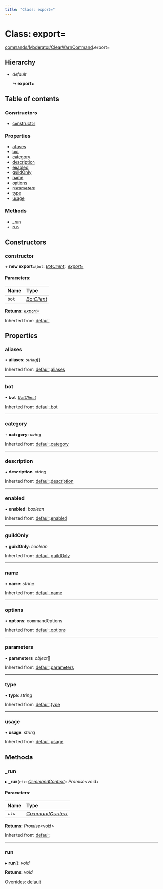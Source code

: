 ```yaml
---
title: "Class: export="
---
```


# Class: export=

[commands/Moderator/ClearWarnCommand](../modules/commands_moderator_clearwarncommand.md).export=

## Hierarchy

* [*default*](handlers_command.default.md)

  ↳ **export=**

## Table of contents

### Constructors

- [constructor](commands_moderator_clearwarncommand.export_.md#constructor)

### Properties

- [aliases](commands_moderator_clearwarncommand.export_.md#aliases)
- [bot](commands_moderator_clearwarncommand.export_.md#bot)
- [category](commands_moderator_clearwarncommand.export_.md#category)
- [description](commands_moderator_clearwarncommand.export_.md#description)
- [enabled](commands_moderator_clearwarncommand.export_.md#enabled)
- [guildOnly](commands_moderator_clearwarncommand.export_.md#guildonly)
- [name](commands_moderator_clearwarncommand.export_.md#name)
- [options](commands_moderator_clearwarncommand.export_.md#options)
- [parameters](commands_moderator_clearwarncommand.export_.md#parameters)
- [type](commands_moderator_clearwarncommand.export_.md#type)
- [usage](commands_moderator_clearwarncommand.export_.md#usage)

### Methods

- [\_run](commands_moderator_clearwarncommand.export_.md#_run)
- [run](commands_moderator_clearwarncommand.export_.md#run)

## Constructors

### constructor

\+ **new export=**(`bot`: [*BotClient*](client_botclient.botclient.md)): [*export=*](commands_moderator_clearwarncommand.export_.md)

#### Parameters:

Name | Type |
:------ | :------ |
`bot` | [*BotClient*](client_botclient.botclient.md) |

**Returns:** [*export=*](commands_moderator_clearwarncommand.export_.md)

Inherited from: [default](handlers_command.default.md)

## Properties

### aliases

• **aliases**: *string*[]

Inherited from: [default](handlers_command.default.md).[aliases](handlers_command.default.md#aliases)

___

### bot

• **bot**: [*BotClient*](client_botclient.botclient.md)

Inherited from: [default](handlers_command.default.md).[bot](handlers_command.default.md#bot)

___

### category

• **category**: *string*

Inherited from: [default](handlers_command.default.md).[category](handlers_command.default.md#category)

___

### description

• **description**: *string*

Inherited from: [default](handlers_command.default.md).[description](handlers_command.default.md#description)

___

### enabled

• **enabled**: *boolean*

Inherited from: [default](handlers_command.default.md).[enabled](handlers_command.default.md#enabled)

___

### guildOnly

• **guildOnly**: *boolean*

Inherited from: [default](handlers_command.default.md).[guildOnly](handlers_command.default.md#guildonly)

___

### name

• **name**: *string*

Inherited from: [default](handlers_command.default.md).[name](handlers_command.default.md#name)

___

### options

• **options**: commandOptions

Inherited from: [default](handlers_command.default.md).[options](handlers_command.default.md#options)

___

### parameters

• **parameters**: *object*[]

Inherited from: [default](handlers_command.default.md).[parameters](handlers_command.default.md#parameters)

___

### type

• **type**: *string*

Inherited from: [default](handlers_command.default.md).[type](handlers_command.default.md#type)

___

### usage

• **usage**: *string*

Inherited from: [default](handlers_command.default.md).[usage](handlers_command.default.md#usage)

## Methods

### \_run

▸ **_run**(`ctx`: [*CommandContext*](command_commandcontext.commandcontext.md)): *Promise*<void\>

#### Parameters:

Name | Type |
:------ | :------ |
`ctx` | [*CommandContext*](command_commandcontext.commandcontext.md) |

**Returns:** *Promise*<void\>

Inherited from: [default](handlers_command.default.md)

___

### run

▸ **run**(): *void*

**Returns:** *void*

Overrides: [default](handlers_command.default.md)
